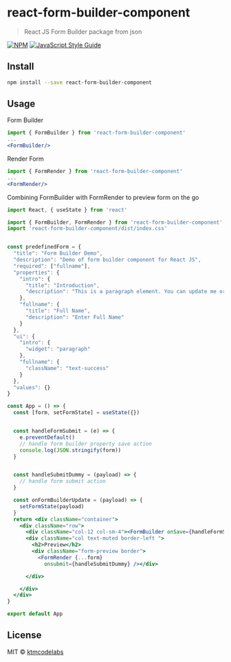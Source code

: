 # react-form-builder-component

> React JS Form Builder package from json

[![NPM](https://img.shields.io/npm/v/form-builder.svg)](https://www.npmjs.com/package/react-form-builder-component) [![JavaScript Style Guide](https://img.shields.io/badge/code_style-standard-brightgreen.svg)](https://standardjs.com)

## Install

```bash
npm install --save react-form-builder-component
```

## Usage
Form Builder
```jsx
import { FormBuilder } from 'react-form-builder-component'
...
<FormBuilder/>
```

Render Form
```jsx
import { FormRender } from 'react-form-builder-component'
...
<FormRender/>
```

Combining FormBuilder with FormRender to preview form on the go
```jsx
import React, { useState } from 'react'

import { FormBuilder, FormRender } from 'react-form-builder-component'
import 'react-form-builder-component/dist/index.css'


const predefinedForm = {
  "title": "Form Builder Demo",
  "description": "Demo of form builder component for React JS",
  "required": ["fullname"],
  "properties": {
    "intro": {
      "title": "Introduction",
      "description": "This is a paragraph element. You can update me or add new form elements."
    },
    "fullname": {
      "title": "Full Name",
      "description": "Enter Full Name"
    }
  },
  "ui": {
    "intro": {
      "widget": "paragraph"
    },
    "fullname": {
      "className": "text-success"
    }
  },
  "values": {}
}

const App = () => {
  const [form, setFormState] = useState({})


  const handleFormSubmit = (e) => {
    e.preventDefault()
    // handle form builder property save action
    console.log(JSON.stringify(form))
  }


  const handleSubmitDummy = (payload) => {
    // handle form submit action
  }

  const onFormBuilderUpdate = (payload) => {
    setFormState(payload)
  }
  return <div className="container">
    <div className="row">
      <div className="col-12 col-sm-4"><FormBuilder onSave={handleFormSubmit} formState={predefinedForm} onChange={onFormBuilderUpdate} /></div>
      <div className="col text-muted border-left ">
        <h2>Preview</h2>
        <div className="form-preview border">
          <FormRender {...form}
            onsubmit={handleSubmitDummy} /></div>

      </div>

    </div>
  </div>
}

export default App
```

## License

MIT © [ktmcodelabs](https://github.com/ktmcodelabs)
